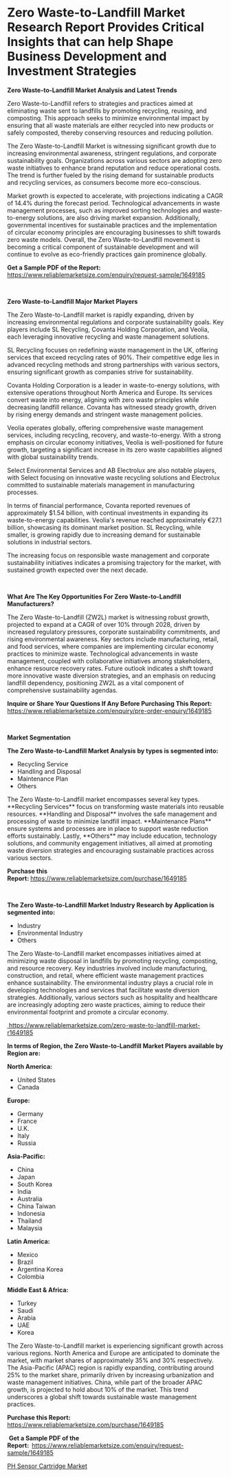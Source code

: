 <p><h1>Zero Waste-to-Landfill Market Research Report Provides Critical Insights that can help Shape Business Development and Investment Strategies</h1></p><p><strong>Zero Waste-to-Landfill Market Analysis and Latest Trends</strong></p>
<p><p>Zero Waste-to-Landfill refers to strategies and practices aimed at eliminating waste sent to landfills by promoting recycling, reusing, and composting. This approach seeks to minimize environmental impact by ensuring that all waste materials are either recycled into new products or safely composted, thereby conserving resources and reducing pollution.</p><p>The Zero Waste-to-Landfill Market is witnessing significant growth due to increasing environmental awareness, stringent regulations, and corporate sustainability goals. Organizations across various sectors are adopting zero waste initiatives to enhance brand reputation and reduce operational costs. The trend is further fueled by the rising demand for sustainable products and recycling services, as consumers become more eco-conscious.</p><p>Market growth is expected to accelerate, with projections indicating a CAGR of 14.4% during the forecast period. Technological advancements in waste management processes, such as improved sorting technologies and waste-to-energy solutions, are also driving market expansion. Additionally, governmental incentives for sustainable practices and the implementation of circular economy principles are encouraging businesses to shift towards zero waste models. Overall, the Zero Waste-to-Landfill movement is becoming a critical component of sustainable development and will continue to evolve as eco-friendly practices gain prominence globally.</p></p>
<p><strong>Get a Sample PDF of the Report:&nbsp;</strong> <a href="https://www.reliablemarketsize.com/enquiry/request-sample/1649185?utm_campaign=1932&utm_medium=2&utm_source=Github&utm_content=ia&utm_term=26032025&utm_id=zero-waste-to-landfill">https://www.reliablemarketsize.com/enquiry/request-sample/1649185</a></p>
<p>&nbsp;</p>
<p><strong>Zero Waste-to-Landfill Major Market Players</strong></p>
<p><p>The Zero Waste-to-Landfill market is rapidly expanding, driven by increasing environmental regulations and corporate sustainability goals. Key players include SL Recycling, Covanta Holding Corporation, and Veolia, each leveraging innovative recycling and waste management solutions.</p><p>SL Recycling focuses on redefining waste management in the UK, offering services that exceed recycling rates of 90%. Their competitive edge lies in advanced recycling methods and strong partnerships with various sectors, ensuring significant growth as companies strive for sustainability.</p><p>Covanta Holding Corporation is a leader in waste-to-energy solutions, with extensive operations throughout North America and Europe. Its services convert waste into energy, aligning with zero waste principles while decreasing landfill reliance. Covanta has witnessed steady growth, driven by rising energy demands and stringent waste management policies.</p><p>Veolia operates globally, offering comprehensive waste management services, including recycling, recovery, and waste-to-energy. With a strong emphasis on circular economy initiatives, Veolia is well-positioned for future growth, targeting a significant increase in its zero waste capabilities aligned with global sustainability trends.</p><p>Select Environmental Services and AB Electrolux are also notable players, with Select focusing on innovative waste recycling solutions and Electrolux committed to sustainable materials management in manufacturing processes.</p><p>In terms of financial performance, Covanta reported revenues of approximately $1.54 billion, with continual investments in expanding its waste-to-energy capabilities. Veolia's revenue reached approximately €27.1 billion, showcasing its dominant market position. SL Recycling, while smaller, is growing rapidly due to increasing demand for sustainable solutions in industrial sectors.</p><p>The increasing focus on responsible waste management and corporate sustainability initiatives indicates a promising trajectory for the market, with sustained growth expected over the next decade.</p></p>
<p>&nbsp;</p>
<p><strong>What Are The Key Opportunities For Zero Waste-to-Landfill Manufacturers?</strong></p>
<p><p>The Zero Waste-to-Landfill (ZW2L) market is witnessing robust growth, projected to expand at a CAGR of over 10% through 2028, driven by increased regulatory pressures, corporate sustainability commitments, and rising environmental awareness. Key sectors include manufacturing, retail, and food services, where companies are implementing circular economy practices to minimize waste. Technological advancements in waste management, coupled with collaborative initiatives among stakeholders, enhance resource recovery rates. Future outlook indicates a shift toward more innovative waste diversion strategies, and an emphasis on reducing landfill dependency, positioning ZW2L as a vital component of comprehensive sustainability agendas.</p></p>
<p><strong>Inquire or Share Your Questions If Any Before Purchasing This Report:</strong> <a href="https://www.reliablemarketsize.com/enquiry/pre-order-enquiry/1649185?utm_campaign=1932&utm_medium=2&utm_source=Github&utm_content=ia&utm_term=26032025&utm_id=zero-waste-to-landfill">https://www.reliablemarketsize.com/enquiry/pre-order-enquiry/1649185</a></p>
<p>&nbsp;</p>
<p><strong>Market Segmentation</strong></p>
<p><strong>The Zero Waste-to-Landfill Market Analysis by types is segmented into:</strong></p>
<p><ul><li>Recycling Service</li><li>Handling and Disposal</li><li>Maintenance Plan</li><li>Others</li></ul></p>
<p><p>The Zero Waste-to-Landfill market encompasses several key types. **Recycling Services** focus on transforming waste materials into reusable resources. **Handling and Disposal** involves the safe management and processing of waste to minimize landfill impact. **Maintenance Plans** ensure systems and processes are in place to support waste reduction efforts sustainably. Lastly, **Others** may include education, technology solutions, and community engagement initiatives, all aimed at promoting waste diversion strategies and encouraging sustainable practices across various sectors.</p></p>
<p><strong>Purchase this Report:&nbsp;</strong><a href="https://www.reliablemarketsize.com/purchase/1649185?utm_campaign=1932&utm_medium=2&utm_source=Github&utm_content=ia&utm_term=26032025&utm_id=zero-waste-to-landfill">https://www.reliablemarketsize.com/purchase/1649185</a></p>
<p>&nbsp;</p>
<p><strong>The Zero Waste-to-Landfill Market Industry Research by Application is segmented into:</strong></p>
<p><ul><li>Industry</li><li>Environmental Industry</li><li>Others</li></ul></p>
<p><p>The Zero Waste-to-Landfill market encompasses initiatives aimed at minimizing waste disposal in landfills by promoting recycling, composting, and resource recovery. Key industries involved include manufacturing, construction, and retail, where efficient waste management practices enhance sustainability. The environmental industry plays a crucial role in developing technologies and services that facilitate waste diversion strategies. Additionally, various sectors such as hospitality and healthcare are increasingly adopting zero waste practices, aiming to reduce their environmental footprint and promote a circular economy.</p></p>
<p><a href="https://www.reliablemarketsize.com/zero-waste-to-landfill-market-r1649185?utm_campaign=1932&utm_medium=2&utm_source=Github&utm_content=ia&utm_term=26032025&utm_id=zero-waste-to-landfill">&nbsp;https://www.reliablemarketsize.com/zero-waste-to-landfill-market-r1649185</a></p>
<p><strong>In terms of Region, the Zero Waste-to-Landfill Market Players available by Region are:</strong></p>
<p>
    <p> <strong> North America: </strong>
        <ul>
            <li>United States</li>
            <li>Canada</li>
        </ul>
        </p> 
    <p> <strong> Europe: </strong>
        <ul>
            <li>Germany</li>
            <li>France</li>
            <li>U.K.</li>
            <li>Italy</li>
            <li>Russia</li>
        </ul>
        </p> 
    <p> <strong> Asia-Pacific: </strong>
        <ul>
            <li>China</li>
            <li>Japan</li>
            <li>South Korea</li>
            <li>India</li>
            <li>Australia</li>
            <li>China Taiwan</li>
            <li>Indonesia</li>
            <li>Thailand</li>
            <li>Malaysia</li>
        </ul>
        </p> 
    <p> <strong> Latin America: </strong>
        <ul>
            <li>Mexico</li>
            <li>Brazil</li>
            <li>Argentina Korea</li>
            <li>Colombia</li>
        </ul>
        </p> 
    <p> <strong> Middle East & Africa: </strong>
        <ul>
            <li>Turkey</li>
            <li>Saudi</li>
            <li>Arabia</li>
            <li>UAE</li>
            <li>Korea</li>
        </ul>
    </p>
    </p>
<p><p>The Zero Waste-to-Landfill market is experiencing significant growth across various regions. North America and Europe are anticipated to dominate the market, with market shares of approximately 35% and 30% respectively. The Asia-Pacific (APAC) region is rapidly expanding, contributing around 25% to the market share, primarily driven by increasing urbanization and waste management initiatives. China, while part of the broader APAC growth, is projected to hold about 10% of the market. This trend underscores a global shift towards sustainable waste management practices.</p></p>
<p><strong>Purchase this Report: </strong><a href="https://www.reliablemarketsize.com/purchase/1649185?utm_campaign=1932&utm_medium=2&utm_source=Github&utm_content=ia&utm_term=26032025&utm_id=zero-waste-to-landfill">https://www.reliablemarketsize.com/purchase/1649185</a></p>
<p>&nbsp;<strong>Get a Sample PDF of the Report:&nbsp;&nbsp;</strong><a href="https://www.reliablemarketsize.com/enquiry/request-sample/1649185?utm_campaign=1932&utm_medium=2&utm_source=Github&utm_content=ia&utm_term=26032025&utm_id=zero-waste-to-landfill">https://www.reliablemarketsize.com/enquiry/request-sample/1649185</a></p>
<p><strong></strong></p>
<p><p><a href="https://github.com/vimar16th/Market-Research-Report-List-7/blob/main/ph-sensor-cartridge-market.md?utm_campaign=1932&utm_medium=2&utm_source=Github&utm_content=ia&utm_term=26032025&utm_id=zero-waste-to-landfill">PH Sensor Cartridge Market</a></p></p>